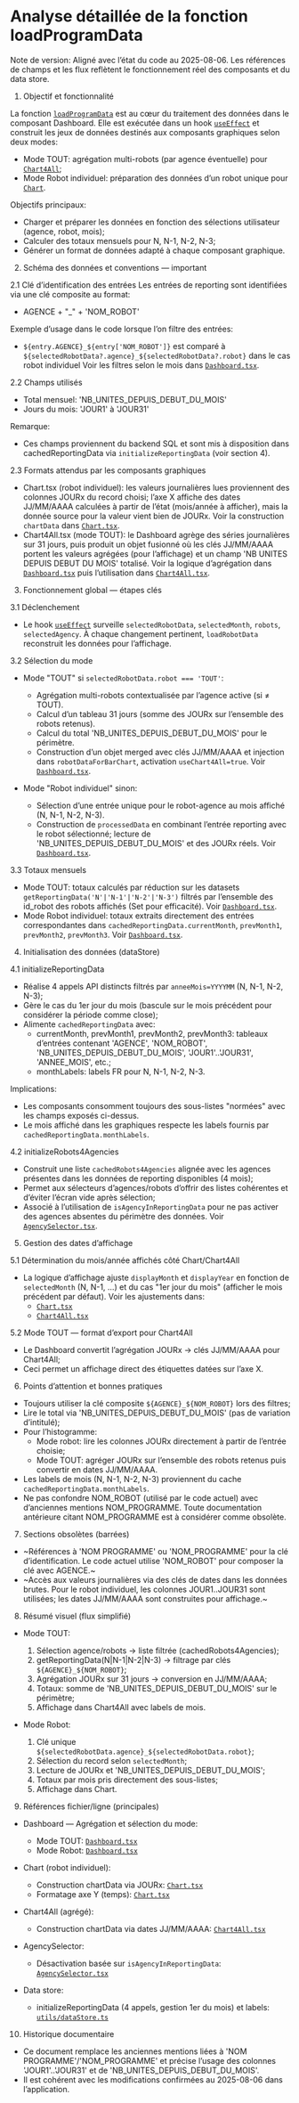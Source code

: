 # Analyse détaillée de la fonction loadProgramData 

Note de version: Aligné avec l’état du code au 2025-08-06. Les références de champs et les flux reflètent le fonctionnement réel des composants et du data store.

1. Objectif et fonctionnalité

La fonction [`loadProgramData`](components/Dashboard.tsx:238) est au cœur du traitement des données dans le composant Dashboard. Elle est exécutée dans un hook [`useEffect`](components/Dashboard.tsx:158) et construit les jeux de données destinés aux composants graphiques selon deux modes:
- Mode TOUT: agrégation multi-robots (par agence éventuelle) pour [`Chart4All`](components/Chart4All.tsx:60);
- Mode Robot individuel: préparation des données d’un robot unique pour [`Chart`](components/Chart.tsx:51).

Objectifs principaux:
- Charger et préparer les données en fonction des sélections utilisateur (agence, robot, mois);
- Calculer des totaux mensuels pour N, N-1, N-2, N-3;
- Générer un format de données adapté à chaque composant graphique.

2. Schéma des données et conventions — important

2.1 Clé d’identification des entrées
Les entrées de reporting sont identifiées via une clé composite au format:
- AGENCE + "_" + 'NOM_ROBOT'

Exemple d’usage dans le code lorsque l’on filtre des entrées:
- `${entry.AGENCE}_${entry['NOM_ROBOT']}` est comparé à `${selectedRobotData?.agence}_${selectedRobotData?.robot}` dans le cas robot individuel
  Voir les filtres selon le mois dans [`Dashboard.tsx`](components/Dashboard.tsx:356-395).

2.2 Champs utilisés
- Total mensuel: 'NB_UNITES_DEPUIS_DEBUT_DU_MOIS'
- Jours du mois: 'JOUR1' à 'JOUR31'

Remarque:
- Ces champs proviennent du backend SQL et sont mis à disposition dans cachedReportingData via `initializeReportingData` (voir section 4).

2.3 Formats attendus par les composants graphiques
- Chart.tsx (robot individuel): les valeurs journalières lues proviennent des colonnes JOURx du record choisi; l’axe X affiche des dates JJ/MM/AAAA calculées à partir de l’état (mois/année à afficher), mais la donnée source pour la valeur vient bien de JOURx. Voir la construction `chartData` dans [`Chart.tsx`](components/Chart.tsx:93).
- Chart4All.tsx (mode TOUT): le Dashboard agrège des séries journalières sur 31 jours, puis produit un objet fusionné où les clés JJ/MM/AAAA portent les valeurs agrégées (pour l’affichage) et un champ 'NB UNITES DEPUIS DEBUT DU MOIS' totalisé. Voir la logique d’agrégation dans [`Dashboard.tsx`](components/Dashboard.tsx:256-346) puis l’utilisation dans [`Chart4All.tsx`](components/Chart4All.tsx:153-172).

3. Fonctionnement global — étapes clés

3.1 Déclenchement
- Le hook [`useEffect`](components/Dashboard.tsx:158) surveille `selectedRobotData`, `selectedMonth`, `robots`, `selectedAgency`. À chaque changement pertinent, `loadRobotData` reconstruit les données pour l’affichage.

3.2 Sélection du mode
- Mode "TOUT" si `selectedRobotData.robot === 'TOUT'`:
  - Agrégation multi-robots contextualisée par l’agence active (si ≠ TOUT).
  - Calcul d’un tableau 31 jours (somme des JOURx sur l’ensemble des robots retenus).
  - Calcul du total 'NB_UNITES_DEPUIS_DEBUT_DU_MOIS' pour le périmètre.
  - Construction d’un objet merged avec clés JJ/MM/AAAA et injection dans `robotDataForBarChart`, activation `useChart4All=true`. Voir [`Dashboard.tsx`](components/Dashboard.tsx:256-346).

- Mode "Robot individuel" sinon:
  - Sélection d’une entrée unique pour le robot-agence au mois affiché (N, N-1, N-2, N-3).
  - Construction de `processedData` en combinant l’entrée reporting avec le robot sélectionné; lecture de 'NB_UNITES_DEPUIS_DEBUT_DU_MOIS' et des JOURx réels. Voir [`Dashboard.tsx`](components/Dashboard.tsx:349-401).

3.3 Totaux mensuels
- Mode TOUT: totaux calculés par réduction sur les datasets `getReportingData('N'|'N-1'|'N-2'|'N-3')` filtrés par l’ensemble des id_robot des robots affichés (Set pour efficacité). Voir [`Dashboard.tsx`](components/Dashboard.tsx:326-346).
- Mode Robot individuel: totaux extraits directement des entrées correspondantes dans `cachedReportingData.currentMonth`, `prevMonth1`, `prevMonth2`, `prevMonth3`. Voir [`Dashboard.tsx`](components/Dashboard.tsx:388-401).

4. Initialisation des données (dataStore)

4.1 initializeReportingData
- Réalise 4 appels API distincts filtrés par `anneeMois=YYYYMM` (N, N-1, N-2, N-3);
- Gère le cas du 1er jour du mois (bascule sur le mois précédent pour considérer la période comme close);
- Alimente `cachedReportingData` avec:
  - currentMonth, prevMonth1, prevMonth2, prevMonth3: tableaux d’entrées contenant 'AGENCE', 'NOM_ROBOT', 'NB_UNITES_DEPUIS_DEBUT_DU_MOIS', 'JOUR1'..'JOUR31', 'ANNEE_MOIS', etc.;
  - monthLabels: labels FR pour N, N-1, N-2, N-3.

Implications:
- Les composants consomment toujours des sous-listes "normées" avec les champs exposés ci-dessus.
- Le mois affiché dans les graphiques respecte les labels fournis par `cachedReportingData.monthLabels`.

4.2 initializeRobots4Agencies
- Construit une liste `cachedRobots4Agencies` alignée avec les agences présentes dans les données de reporting disponibles (4 mois);
- Permet aux sélecteurs d’agences/robots d’offrir des listes cohérentes et d’éviter l’écran vide après sélection;
- Associé à l’utilisation de `isAgencyInReportingData` pour ne pas activer des agences absentes du périmètre des données. Voir [`AgencySelector.tsx`](components/AgencySelector.tsx:35-45).

5. Gestion des dates d’affichage

5.1 Détermination du mois/année affichés côté Chart/Chart4All
- La logique d’affichage ajuste `displayMonth` et `displayYear` en fonction de `selectedMonth` (N, N-1, …) et du cas "1er jour du mois" (afficher le mois précédent par défaut). Voir les ajustements dans:
  - [`Chart.tsx`](components/Chart.tsx:70-91)
  - [`Chart4All.tsx`](components/Chart4All.tsx:126-148)

5.2 Mode TOUT — format d’export pour Chart4All
- Le Dashboard convertit l’agrégation JOURx → clés JJ/MM/AAAA pour Chart4All;
- Ceci permet un affichage direct des étiquettes datées sur l’axe X.

6. Points d’attention et bonnes pratiques

- Toujours utiliser la clé composite `${AGENCE}_${NOM_ROBOT}` lors des filtres;
- Lire le total via 'NB_UNITES_DEPUIS_DEBUT_DU_MOIS' (pas de variation d’intitulé);
- Pour l’histogramme:
  - Mode robot: lire les colonnes JOURx directement à partir de l’entrée choisie;
  - Mode TOUT: agréger JOURx sur l’ensemble des robots retenus puis convertir en dates JJ/MM/AAAA.
- Les labels de mois (N, N-1, N-2, N-3) proviennent du cache `cachedReportingData.monthLabels`.
- Ne pas confondre NOM_ROBOT (utilisé par le code actuel) avec d’anciennes mentions NOM_PROGRAMME. Toute documentation antérieure citant NOM_PROGRAMME est à considérer comme obsolète.

7. Sections obsolètes (barrées)

- ~Références à 'NOM PROGRAMME' ou 'NOM_PROGRAMME' pour la clé d’identification. Le code actuel utilise 'NOM_ROBOT' pour composer la clé avec AGENCE.~
- ~Accès aux valeurs journalières via des clés de dates dans les données brutes. Pour le robot individuel, les colonnes JOUR1..JOUR31 sont utilisées; les dates JJ/MM/AAAA sont construites pour affichage.~

8. Résumé visuel (flux simplifié)

- Mode TOUT:
  1) Sélection agence/robots → liste filtrée (cachedRobots4Agencies);
  2) getReportingData(N|N-1|N-2|N-3) → filtrage par clés `${AGENCE}_${NOM_ROBOT}`;
  3) Agrégation JOURx sur 31 jours → conversion en JJ/MM/AAAA;
  4) Totaux: somme de 'NB_UNITES_DEPUIS_DEBUT_DU_MOIS' sur le périmètre;
  5) Affichage dans Chart4All avec labels de mois.

- Mode Robot:
  1) Clé unique `${selectedRobotData.agence}_${selectedRobotData.robot}`;
  2) Sélection du record selon `selectedMonth`;
  3) Lecture de JOURx et 'NB_UNITES_DEPUIS_DEBUT_DU_MOIS';
  4) Totaux par mois pris directement des sous-listes;
  5) Affichage dans Chart.

9. Références fichier/ligne (principales)

- Dashboard — Agrégation et sélection du mode:
  - Mode TOUT: [`Dashboard.tsx`](components/Dashboard.tsx:256-346)
  - Mode Robot: [`Dashboard.tsx`](components/Dashboard.tsx:349-401)

- Chart (robot individuel):
  - Construction chartData via JOURx: [`Chart.tsx`](components/Chart.tsx:93)
  - Formatage axe Y (temps): [`Chart.tsx`](components/Chart.tsx:151-156)

- Chart4All (agrégé):
  - Construction chartData via dates JJ/MM/AAAA: [`Chart4All.tsx`](components/Chart4All.tsx:153-172)

- AgencySelector:
  - Désactivation basée sur `isAgencyInReportingData`: [`AgencySelector.tsx`](components/AgencySelector.tsx:35-45)

- Data store:
  - initializeReportingData (4 appels, gestion 1er du mois) et labels: [`utils/dataStore.ts`](utils/dataStore.ts:1)

10. Historique documentaire

- Ce document remplace les anciennes mentions liées à 'NOM PROGRAMME'/'NOM_PROGRAMME' et précise l’usage des colonnes 'JOUR1'..'JOUR31' et de 'NB_UNITES_DEPUIS_DEBUT_DU_MOIS'.
- Il est cohérent avec les modifications confirmées au 2025-08-06 dans l’application.